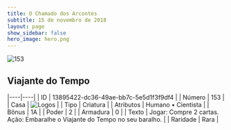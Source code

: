 ```yaml
---
title: O Chamado dos Arcontes
subtitle: 15 de novembro de 2018
layout: page
show_sidebar: false
hero_image: hero.png
---
```


![153](https://cdn.keyforgegame.com/media/card_front/pt/341_153_X83CX7XJ5GRX_pt.png)

## Viajante do Tempo

|----|----|
| ID | 13895422-dc36-49ae-bb7c-5e5d1f3f9df4 |
| Número | 153 |
| Casa | ![Logos](https://archonarcana.com/images/thumb/c/ce/Logos.png/22px-Logos.png "Logos") |
| Tipo | Criatura |
| Atributos | Humano • Cientista |
| Bônus | 1A |
| Poder | 2 |
| Armadura | 0 |
| Texto | Jogar: Compre 2 cartas. Ação: Embaralhe o Viajante do Tempo no seu baralho. |
| Raridade | Rara |
